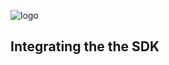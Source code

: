 ![logo](https://github.com/user-attachments/assets/0d41b803-968a-41a8-809a-0dd3d91ec489)

## Integrating the the SDK
